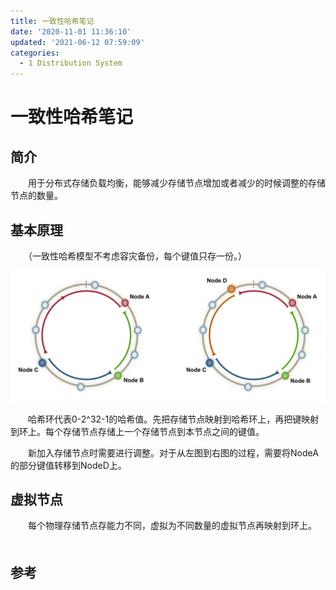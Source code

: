 ```yaml
---
title: 一致性哈希笔记
date: '2020-11-01 11:36:10'
updated: '2021-06-12 07:59:09'
categories:
  - 1 Distribution System
---
```

# 一致性哈希笔记

## 简介

　　用于分布式存储负载均衡，能够减少存储节点增加或者减少的时候调整的存储节点的数量。

## 基本原理

　　（一致性哈希模型不考虑容灾备份，每个键值只存一份。） 

![](./Consistent_Hashing_Notes/20190501143624.png)

　　哈希环代表0-2^32-1的哈希值。先把存储节点映射到哈希环上，再把键映射到环上。每个存储节点存储上一个存储节点到本节点之间的键值。

　　新加入存储节点时需要进行调整。对于从左图到右图的过程，需要将NodeA的部分键值转移到NodeD上。

## 虚拟节点

　　每个物理存储节点存能力不同，虚拟为不同数量的虚拟节点再映射到环上。 
　　
## 参考

[^1]: [一致性哈希（Consistent Hashing）原理](http://afghl.github.io/2016/07/04/consistent-hashing.html)
